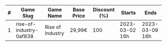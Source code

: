 |#|Game Slug|Game Name|Base Price|Discount (%)|Starts|Ends|
|---|---|---|---|---|---|---|
|1|rise-of-industry-0af838|Rise of Industry|29,99€|100|2023-03-02 16h|2023-03-09 16h|

